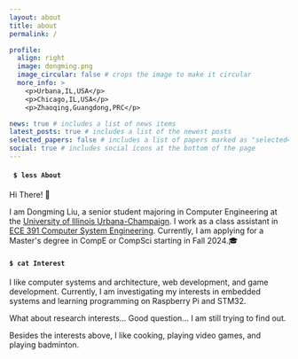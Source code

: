 ```yaml
---
layout: about
title: about
permalink: /

profile:
  align: right
  image: dongming.png
  image_circular: false # crops the image to make it circular
  more_info: >
    <p>Urbana,IL,USA</p>
    <p>Chicago,IL,USA</p>
    <p>Zhaoqing,Guangdong,PRC</p>

news: true # includes a list of news items
latest_posts: true # includes a list of the newest posts
selected_papers: false # includes a list of papers marked as "selected={true}", no paper yet
social: true # includes social icons at the bottom of the page
---
```


<h4><code> $ less About </code></h4>
Hi There! 🎉

I am Dongming Liu, a senior student majoring in Computer Engineering at the [University of Illinois Urbana-Champaign](https://illinois.edu/). I work as a class assistant in [ECE 391 Computer System Engineering](https://ece.illinois.edu/academics/courses/ece391). Currently, I am applying for a Master's degree in CompE or CompSci starting in Fall 2024.🎓

<h4><code>$ cat Interest </code></h4>
I like computer systems and architecture, web development, and game development. Currently, I am investigating my interests in embedded systems and learning programming on Raspberry Pi and STM32.

What about research interests... Good question... I am still trying to find out.

Besides the interests above, I like cooking, playing video games, and playing badminton.

<!-- Write your biography here. Tell the world about yourself. Link to your favorite [subreddit](http://reddit.com). You can put a picture in, too. The code is already in, just name your picture `prof_pic.jpg` and put it in the `img/` folder. -->

<!-- # subtitle: <a href='#'>Affiliations</a>. Address. Contacts. Moto. Etc.
Put your address / P.O. box / other info right below your picture. You can also disable any of these elements by editing `profile` property of the YAML header of your `_pages/about.md`. Edit `_bibliography/papers.bib` and Jekyll will render your [publications page](/al-folio/publications/) automatically. -->

<!-- Link to your social media connections, too. This theme is set up to use [Font Awesome icons](https://fontawesome.com/) and [Academicons](https://jpswalsh.github.io/academicons/), like the ones below. Add your Facebook, Twitter, LinkedIn, Google Scholar, or just disable all of them. -->
